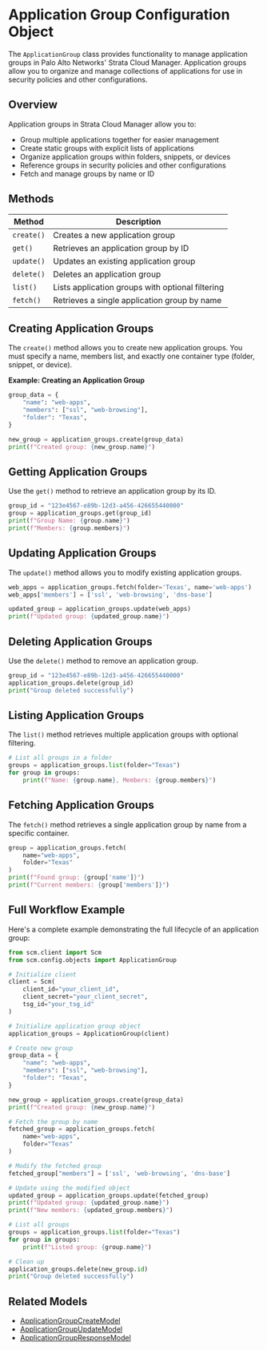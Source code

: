 # Application Group Configuration Object

The `ApplicationGroup` class provides functionality to manage application groups in Palo Alto Networks' Strata Cloud
Manager.
Application groups allow you to organize and manage collections of applications for use in security policies and other
configurations.

## Overview

Application groups in Strata Cloud Manager allow you to:

- Group multiple applications together for easier management
- Create static groups with explicit lists of applications
- Organize application groups within folders, snippets, or devices
- Reference groups in security policies and other configurations
- Fetch and manage groups by name or ID

## Methods

| Method     | Description                                      |
|------------|--------------------------------------------------|
| `create()` | Creates a new application group                  |
| `get()`    | Retrieves an application group by ID             |
| `update()` | Updates an existing application group            |
| `delete()` | Deletes an application group                     |
| `list()`   | Lists application groups with optional filtering |
| `fetch()`  | Retrieves a single application group by name     |

## Creating Application Groups

The `create()` method allows you to create new application groups. You must specify a name, members list, and exactly
one
container type (folder, snippet, or device).

**Example: Creating an Application Group**

<div class="termy">

<!-- termynal -->

```python
group_data = {
    "name": "web-apps",
    "members": ["ssl", "web-browsing"],
    "folder": "Texas",
}

new_group = application_groups.create(group_data)
print(f"Created group: {new_group.name}")
```

</div>

## Getting Application Groups

Use the `get()` method to retrieve an application group by its ID.

<div class="termy">

<!-- termynal -->

```python
group_id = "123e4567-e89b-12d3-a456-426655440000"
group = application_groups.get(group_id)
print(f"Group Name: {group.name}")
print(f"Members: {group.members}")
```

</div>

## Updating Application Groups

The `update()` method allows you to modify existing application groups.

<div class="termy">

<!-- termynal -->

```python
web_apps = application_groups.fetch(folder='Texas', name='web-apps')
web_apps['members'] = ['ssl', 'web-browsing', 'dns-base']

updated_group = application_groups.update(web_apps)
print(f"Updated group: {updated_group.name}")
```

</div>

## Deleting Application Groups

Use the `delete()` method to remove an application group.

<div class="termy">

<!-- termynal -->

```python
group_id = "123e4567-e89b-12d3-a456-426655440000"
application_groups.delete(group_id)
print("Group deleted successfully")
```

</div>

## Listing Application Groups

The `list()` method retrieves multiple application groups with optional filtering.

<div class="termy">

<!-- termynal -->

```python
# List all groups in a folder
groups = application_groups.list(folder="Texas")
for group in groups:
    print(f"Name: {group.name}, Members: {group.members}")

```

</div>

## Fetching Application Groups

The `fetch()` method retrieves a single application group by name from a specific container.

<div class="termy">

<!-- termynal -->

```python
group = application_groups.fetch(
    name="web-apps",
    folder="Texas"
)
print(f"Found group: {group['name']}")
print(f"Current members: {group['members']}")
```

</div>

## Full Workflow Example

Here's a complete example demonstrating the full lifecycle of an application group:

<div class="termy">

<!-- termynal -->

```python
from scm.client import Scm
from scm.config.objects import ApplicationGroup

# Initialize client
client = Scm(
    client_id="your_client_id",
    client_secret="your_client_secret",
    tsg_id="your_tsg_id"
)

# Initialize application group object
application_groups = ApplicationGroup(client)

# Create new group
group_data = {
    "name": "web-apps",
    "members": ["ssl", "web-browsing"],
    "folder": "Texas",
}

new_group = application_groups.create(group_data)
print(f"Created group: {new_group.name}")

# Fetch the group by name
fetched_group = application_groups.fetch(
    name="web-apps",
    folder="Texas"
)

# Modify the fetched group
fetched_group["members"] = ['ssl', 'web-browsing', 'dns-base']

# Update using the modified object
updated_group = application_groups.update(fetched_group)
print(f"Updated group: {updated_group.name}")
print(f"New members: {updated_group.members}")

# List all groups
groups = application_groups.list(folder="Texas")
for group in groups:
    print(f"Listed group: {group.name}")

# Clean up
application_groups.delete(new_group.id)
print("Group deleted successfully")
```

</div>

## Related Models

- [ApplicationGroupCreateModel](../../models/objects/application_group_models.md#applicationgroupcreatemodel)
- [ApplicationGroupUpdateModel](../../models/objects/application_group_models.md#applicationgroupupdatemodel)
- [ApplicationGroupResponseModel](../../models/objects/application_group_models.md#applicationgroupresponsemodel)